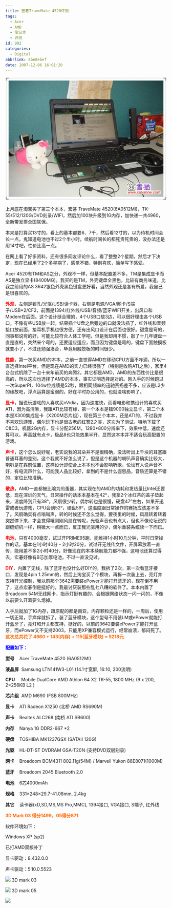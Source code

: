 ```yaml
---
title: 宏碁TraveMate 4520评测
tags:
  - Acer
  - AMD
  - 笔记本
  - 评测
id: 992
categories:
  - Digital
abbrlink: 8be8ebef
date: 2007-12-06 16:01:20
---
```


![](/images/2007/12/06_200712141948023373_12763.jpg)

上月底在淘宝买了第三个本本，宏碁 TraveMate 4520(6A0512MI)，TK-55/512/120G/DVD刻录/WIFI，然后加100块升级到1G内存，加快递一共4960，全新带发票全国联保。

本来是打算买13寸的，看上的基本都要6、7千，然后看12寸的，以为待机时间会长一点，鬼知道电池也不过2个半小时，续航时间长的都死贵死贵的，没办法还是用14寸吧，性价比高一点。

在网上看了好多资料，还有很多网友评论什么，看了整整2个星期，然后才下决定，现在已经用了2个多星期了，感觉不错，特别喜欢，简单写下感受。

Acer 4520有TM和AS之分，外观不一样，但基本配置差不多，TM是集成显卡而AS是独立显卡(8400MG)。我买的是TM，外壳键盘全黑色，比较有商务味道，比我之前用的AS 3642银色外壳黑色键盘更好看，当然外观还是各有所爱，我自己是很喜欢的。

**<font color="#ff0000">外观</font>**，左侧是锁孔/光驱/USB/读卡器，右侧是电源/VGA/网卡/S端子/USB*2/CF2，前面是1394/红外线/USB/音频/蓝牙WIFI开关，出风口和Modem在后面。这个设计挺合理的，4个USB口放3边，可以很好理由各个USB口，不像有些USB放一起，结果插个U盘之后旁边的口就没法插了，红外线和音频接口放前面，接耳机手机也很方便，还有出风口设计在后面也很好。键盘是弯的，同事都说弯的好，可能比较符合人体工学吧，但是我却用不惯，敲了十几年键盘一直是直的，突然来个弯的，还要适应适应，而且因为键盘是弯的，键盘下面触摸板就变小了，不过还勉强凑合，毕竟用触摸板的时间很少。

**<font color="#ff0000">性能</font>**，第一次买AMD的本本，之前一直觉得AMD在移动CPU方面不咋滴，所以一直选择Intel平台，但是现在AMD的实力已经很强了（特别是收购ATI之后），家里4台台式机除了一台十来年前买的奔腾2，其它都是AMD，AMD的东西性价比是很高的，所以这次也选择了AMD的本本，事实证明选择是对的。刚入手的时候跑过一次SuperPI，104w位成绩是52秒，跟相同频率的迅驰赛扬差不多，应该是L2少的缘故吧，浮点运算是蛮弱的，好在平时办公用的，也就没啥影响了。

**<font color="#ff0000">显卡</font>**，据说玩游戏的人喜欢买nVidia，因为速度快，而看电影和搞设计的喜欢买ATI，因为高清晰，我跟ATI比较有缘，第一个本本是镭9000独立显卡，第二个本本是X300集成显卡（X200M芯片组），现在第三个本本，还是ATI的，不过我并不喜欢玩游戏，偶尔玩下也是很古老的红警2之类，这次为了测试，特地下载了C&amp;C3，机器2G内存，显卡分配256M，1280*800分辨率下，效果中低，速度还算可以，再高就有点卡，极品8也只能效果半开，显然这本本并不适合玩高配置的游戏。

**<font color="#ff0000">声卡</font>**，这个怎么说好呢，老实说我的耳朵并不是很精确，没法听出上千块的耳塞跟普通耳塞的差别，这个我就不好怎么说了，但是这个机器的喇叭声音确实比较大，喇叭是在靠前位置，这样设计即使合上本本也不会影响听歌，论坛有人说声音不好，有电流声什么，可能我人品比较好，拿到的不是什么遐思品，音质还算是不错的，定位比较准确。

**<font color="#ff0000">散热</font>**，AMD一直都被比喻为煎蛋器，其实现在的AMD的功耗和发热量比Intel还要低，现在深圳的天气，日常操作的话本本基本在42&deg;，我拿2个冰红茶的盖子垫起来，温度降到只有38&deg;，风扇很少转，偶尔转也是很慢，硬盘47&deg;左右，如果开迅雷或者玩游戏，CPU会到52&deg;，硬盘59&deg;，这温度跟日常操作的赛扬应该差不多了。风扇确实有点嗡嗡声，转的时候还不怎么觉得，要夜里的时候，风扇转着转着突然停下来，才会觉得哦刚刚风扇在转呢，光驱声音也有点大，但也不像论坛说的跟缝纫机一样，稍微大一点而已，反正我光驱用的少，偶尔重装系统读一下而已。

**<font color="#ff0000">电池</font>**，只有4000毫安，试过开PRIME95跑，能维持1小时10几分钟，平时日常操作的话，基本在1小时40分 - 2小时20分，试过开无线传文件，开屏幕放着一直传，能用差不多2小时40分，好像现在的本本续航能力都不强，这电池还算过得去，宏碁好像有9芯加厚电池，不过一直没见过。

**<font color="#ff0000">DIY</font>**，内置了无线，除了蓝牙也没什么好DIY的，我拆了2次，第一次看蓝牙接口，发现是4pin 1.25mm的，然后上淘宝买了个模块，再拆一次装上去，亮灯并支持开光控制，我以前那个3642需要装ePower才能打开蓝牙的，现在倒不用了，这点宏碁倒是挺好的，我最讨厌装那些乱七八糟的软件了。本本内置了Broadcom 54M无线网卡，指示灯挺有趣的，会根据网络状态一闪一闪的，不像以前要么开着要么熄掉。

入手后就加了1G内存，跟原配的都是南亚，内存颗粒还是一样的，一周后，使用一切正常，手痒痒就拆了，装了蓝牙模块，这个型号不用装LM或ePower就能打开蓝牙了，亮灯和开关都支持，挺好的，以前的3642要装ePower才能打开蓝牙，而ePower又不支持2003，只能用XP兼容模式运行，经常崩溃，郁闷死了。
**<font color="#ff6600">这次总共花了 4960 + 143(内存) + 115(蓝牙模块) = 5218元</font>**

**<font color="#0000ff">配置如下：</font>**

**型号**&nbsp;&nbsp;&nbsp; Acer TraveMate 4520 (6A0512MI)

**液晶屏**&nbsp; Samsung LTN141W3-L01 (14.1寸宽屏, 16:10, 200流明)

**CPU**&nbsp;&nbsp;&nbsp;&nbsp; Mobile DualCore AMD Athlon 64 X2 TK-55, 1800 MHz (9 x 200, 2&times;256KB L2 )

**芯片组**&nbsp; AMD M690 (FSB 800MHz)

**显卡**&nbsp;&nbsp;&nbsp; ATI Radeon X1250 (北桥 AMD RS690M)

**声卡**&nbsp;&nbsp;&nbsp; Realtek ALC268 (南桥 ATI SB600)

**内存**&nbsp;&nbsp;&nbsp; Nanya 1G DDR2-667 *2

**硬盘**&nbsp;&nbsp;&nbsp; TOSHIBA MK1237GSX (SATAII 120G)

**光驱**&nbsp;&nbsp;&nbsp; HL-DT-ST DVDRAM GSA-T20N (支持DVD双层刻录)

**网卡**&nbsp;&nbsp;&nbsp; Broadcom BCM4311 802.11g(54M) / Marvell Yukon 88E8071(1000M)

**蓝牙**&nbsp;&nbsp;&nbsp; Broadcom 2045 Bluetooth 2.0 

**电池**&nbsp;&nbsp;&nbsp; 6芯4000mAh

**规格**&nbsp;&nbsp;&nbsp; 331&times;248&times;29.7-41.08mm, 2.4kg

**其它**&nbsp;&nbsp;&nbsp; 读卡器(xD,SD,MS,MS Pro,MMC), 1394接口, VGA接口, S端子, 红外线

<font color="#ff6600">**3D Mark 03 得分1499，05得分871**</font>

软件环境如下：

Windows XP (sp2)

已打AMD双核补丁

显卡驱动：8.432.0.0

声卡驱动：5.10.0.5523

![](/blog/upload/2007/12/200712201308573644.JPG) 3D mark 03

![](/blog/upload/2007/12/200712201309046011.JPG) 3D mark 05

![](/blog/upload/2007/12/200712201309091562.JPG)